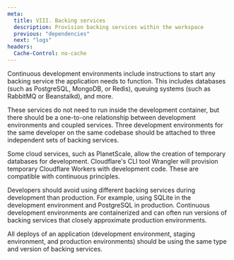 ```yaml
---
meta:
  title: VIII. Backing services
  description: Provision backing services within the workspace
  previous: "dependencies"
  next: "logs"
headers:
  Cache-Control: no-cache
---
```


Continuous development environments include instructions to start any backing service the application needs to function. This includes databases (such as PostgreSQL, MongoDB, or Redis), queuing systems (such as RabbitMQ or Beanstalkd), and more.

These services do not need to run inside the development container, but there should be a one-to-one relationship between development environments and coupled services. Three development environments for the same developer on the same codebase should be attached to three independent sets of backing services.

Some cloud services, such as PlanetScale, allow the creation of temporary databases for development. Cloudflare's CLI tool Wrangler will provision temporary Cloudflare Workers with development code. These are compatible with continuous principles.

Developers should avoid using different backing services during development than production. For example, using SQLite in the development environment and PostgreSQL in production. Continuous development environments are containerized and can often run versions of backing services that closely approximate production environments.

All deploys of an application (development environment, staging environment, and production environments) should be using the same type and version of backing services.
